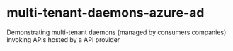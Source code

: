 # multi-tenant-daemons-azure-ad
Demonstrating multi-tenant daemons (managed by consumers companies) invoking APIs hosted by a API provider
